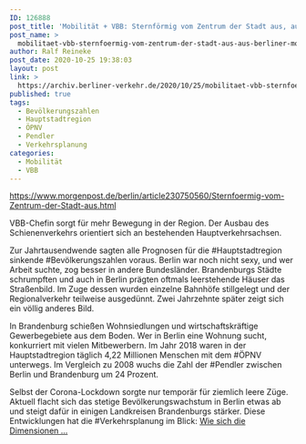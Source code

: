 ```yaml
---
ID: 126888
post_title: 'Mobilität + VBB: Sternförmig vom Zentrum der Stadt aus, aus Berliner Morgenpost'
post_name: >
  mobilitaet-vbb-sternfoermig-vom-zentrum-der-stadt-aus-aus-berliner-morgenpost
author: Ralf Reineke
post_date: 2020-10-25 19:38:03
layout: post
link: >
  https://archiv.berliner-verkehr.de/2020/10/25/mobilitaet-vbb-sternfoermig-vom-zentrum-der-stadt-aus-aus-berliner-morgenpost/
published: true
tags:
  - Bevölkerungszahlen
  - Hauptstadtregion
  - ÖPNV
  - Pendler
  - Verkehrsplanung
categories:
  - Mobilität
  - VBB
---
```

https://www.morgenpost.de/berlin/article230750560/Sternfoermig-vom-Zentrum-der-Stadt-aus.html

VBB-Chefin sorgt für mehr Bewegung in der Region. Der Ausbau des Schienenverkehrs orientiert sich an bestehenden Hauptverkehrsachsen.

Zur Jahrtausendwende sagten alle Prognosen für die #Hauptstadtregion sinkende #Bevölkerungszahlen voraus. Berlin war noch nicht sexy, und wer Arbeit suchte, zog besser in andere Bundesländer. Brandenburgs Städte schrumpften und auch in Berlin prägten oftmals leerstehende Häuser das Straßenbild. Im Zuge dessen wurden einzelne Bahnhöfe stillgelegt und der Regionalverkehr teilweise ausgedünnt. Zwei Jahrzehnte später zeigt sich ein völlig anderes Bild.

In Brandenburg schießen Wohnsiedlungen und wirtschaftskräftige Gewerbegebiete aus dem Boden. Wer in Berlin eine Wohnung sucht, konkurriert mit vielen Mitbewerbern. Im Jahr 2018 waren in der Hauptstadtregion täglich 4,22 Millionen Menschen mit dem #ÖPNV unterwegs. Im Vergleich zu 2008 wuchs die Zahl der #Pendler zwischen Berlin und Brandenburg um 24 Prozent.

Selbst der Corona-Lockdown sorgte nur temporär für ziemlich leere Züge. Aktuell flacht sich das stetige Bevölkerungswachstum in Berlin etwas ab und steigt dafür in einigen Landkreisen Brandenburgs stärker. Diese Entwicklungen hat die #Verkehrsplanung im Blick: <a href="https://www.morgenpost.de/berlin/article230750560/Sternfoermig-vom-Zentrum-der-Stadt-aus.html">Wie sich die Dimensionen ...</a>